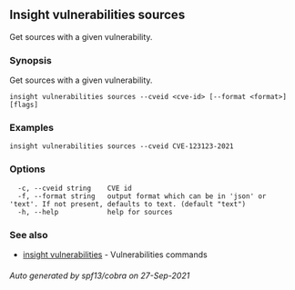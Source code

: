 ## Insight vulnerabilities sources

Get sources with a given vulnerability.

### Synopsis

Get sources with a given vulnerability.

```
insight vulnerabilities sources --cveid <cve-id> [--format <format>] [flags]
```

### Examples

```
insight vulnerabilities sources --cveid CVE-123123-2021
```

### Options

```
  -c, --cveid string    CVE id
  -f, --format string   output format which can be in 'json' or 'text'. If not present, defaults to text. (default "text")
  -h, --help            help for sources
```

### See also

* [insight vulnerabilities](insight_vulnerabilities.md)	 - Vulnerabilities commands

###### Auto generated by spf13/cobra on 27-Sep-2021
